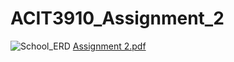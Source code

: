 # ACIT3910_Assignment_2
![School_ERD](https://github.com/achang140/ACIT3910_Assignment_2/assets/98194501/4a2d5ac9-6fc8-4d32-bf68-98c35676da90)
[Assignment 2.pdf](https://github.com/achang140/ACIT3910_Assignment_2/files/13800408/Assignment.2.pdf)
